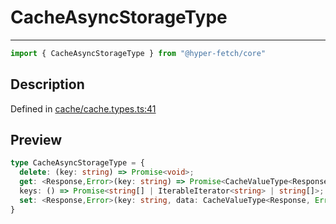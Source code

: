 

# CacheAsyncStorageType

<div class="api-docs__separator" data-reactroot="">

---

</div><div class="api-docs__import" data-reactroot="">

```ts
import { CacheAsyncStorageType } from "@hyper-fetch/core"
```

</div><div class="api-docs__section">

## Description

</div><div class="api-docs__description"><span class="api-docs__do-not-parse">



</span></div><p class="api-docs__definition">

Defined in [cache/cache.types.ts:41](https://github.com/BetterTyped/hyper-fetch/blob/7e232edb/packages/core/src/cache/cache.types.ts#L41)

</p><div class="api-docs__section">

## Preview

</div><div class="api-docs__preview type">

```ts
type CacheAsyncStorageType = {
  delete: (key: string) => Promise<void>; 
  get: <Response,Error>(key: string) => Promise<CacheValueType<Response, Error> | undefined>; 
  keys: () => Promise<string[] | IterableIterator<string> | string[]>; 
  set: <Response,Error>(key: string, data: CacheValueType<Response, Error>) => Promise<void>; 
}
```

</div>